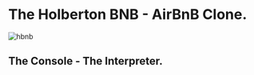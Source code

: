 # The Holberton BNB - AirBnB Clone.  
![hbnb](https://i.imgur.com/qUI3Nbw.png)  


## The Console - The Interpreter.  
